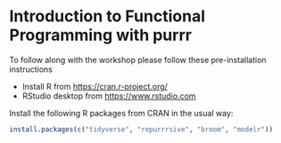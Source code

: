 # Introduction to Functional Programming with purrr

To follow along with the workshop please follow these pre-installation instructions

* Install R from https://cran.r-project.org/
* RStudio desktop from https://www.rstudio.com

Install the following R packages from CRAN in the usual way: 

```r
install.packages(c("tidyverse", "repurrrsive", "broom", "modelr"))
```

